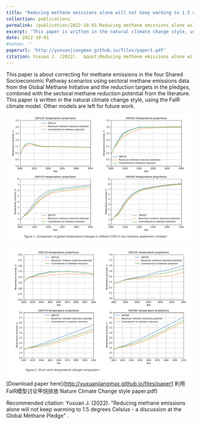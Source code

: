 ```yaml
---
title: "Reducing methane emissions alone will not keep warming to 1.5 degrees Celsius - a discussion at the Global Methane Pledge"
collection: publications
permalink: /publication/2022-10-01-Reducing methane emissions alone will not keep warming to 1.5 degrees Celsius - a discussion at the Global Methane Pledge
excerpt: 'This paper is written in the natural climate change style, using the FaIR climate model. Other models are left for future work.'
date: 2022-10-01
#venue: ''
paperurl: 'http://yuxuanjiangmax.github.io/files/paper1.pdf'
citation: Yuxuan J. (2022).  &quot;Reducing methane emissions alone will not keep warming to 1.5 degrees Celsius - a discussion at the Global Methane Pledge.&quot.'
---
```

This paper is about correcting for methane emissions in the four Shared Socioeconomic Pathway scenarios using sectoral methane emissions data from the Global Methane Initiative and the reduction targets in the pledges, combined with the sectoral methane reduction potential from the literature. This paper is written in the natural climate change style, using the FaIR climate model. Other models are left for future work.

![p1figure1](/images/p1figure1.png)

![p1figure2](/images/p1figure2.png)

[Download paper here](http://yuxuanjiangmax.github.io/files/paper1 利用FaIR模型讨论甲烷排放 Nature Climate Change style paper.pdf)

Recommended citation: Yuxuan J. (2022). "Reducing methane emissions alone will not keep warming to 1.5 degrees Celsius - a discussion at the Global Methane Pledge" .